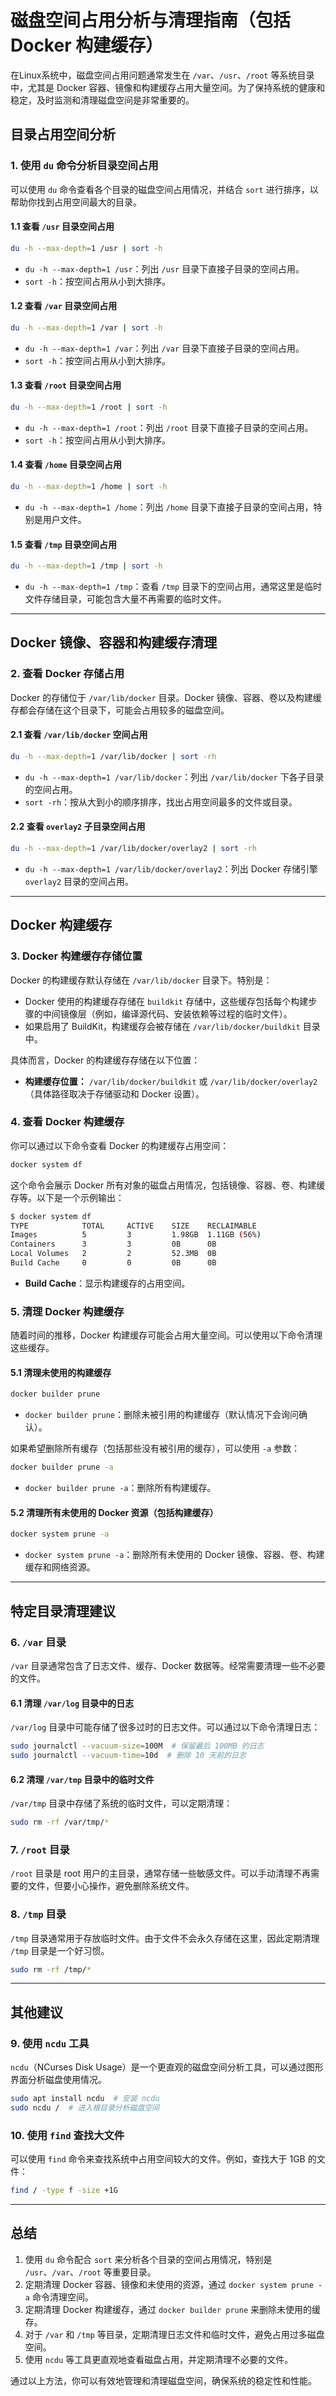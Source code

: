 
# 磁盘空间占用分析与清理指南（包括 Docker 构建缓存）

在Linux系统中，磁盘空间占用问题通常发生在 `/var`、`/usr`、`/root` 等系统目录中，尤其是 Docker 容器、镜像和构建缓存占用大量空间。为了保持系统的健康和稳定，及时监测和清理磁盘空间是非常重要的。

## 目录占用空间分析

### 1. 使用 `du` 命令分析目录空间占用

可以使用 `du` 命令查看各个目录的磁盘空间占用情况，并结合 `sort` 进行排序，以帮助你找到占用空间最大的目录。

#### 1.1 查看 `/usr` 目录空间占用

```bash
du -h --max-depth=1 /usr | sort -h
```

- `du -h --max-depth=1 /usr`：列出 `/usr` 目录下直接子目录的空间占用。
- `sort -h`：按空间占用从小到大排序。

#### 1.2 查看 `/var` 目录空间占用

```bash
du -h --max-depth=1 /var | sort -h
```

- `du -h --max-depth=1 /var`：列出 `/var` 目录下直接子目录的空间占用。
- `sort -h`：按空间占用从小到大排序。

#### 1.3 查看 `/root` 目录空间占用

```bash
du -h --max-depth=1 /root | sort -h
```

- `du -h --max-depth=1 /root`：列出 `/root` 目录下直接子目录的空间占用。
- `sort -h`：按空间占用从小到大排序。

#### 1.4 查看 `/home` 目录空间占用

```bash
du -h --max-depth=1 /home | sort -h
```

- `du -h --max-depth=1 /home`：列出 `/home` 目录下直接子目录的空间占用，特别是用户文件。

#### 1.5 查看 `/tmp` 目录空间占用

```bash
du -h --max-depth=1 /tmp | sort -h
```

- `du -h --max-depth=1 /tmp`：查看 `/tmp` 目录下的空间占用，通常这里是临时文件存储目录，可能包含大量不再需要的临时文件。

---

## Docker 镜像、容器和构建缓存清理

### 2. 查看 Docker 存储占用

Docker 的存储位于 `/var/lib/docker` 目录。Docker 镜像、容器、卷以及构建缓存都会存储在这个目录下，可能会占用较多的磁盘空间。

#### 2.1 查看 `/var/lib/docker` 空间占用

```bash
du -h --max-depth=1 /var/lib/docker | sort -rh
```

- `du -h --max-depth=1 /var/lib/docker`：列出 `/var/lib/docker` 下各子目录的空间占用。
- `sort -rh`：按从大到小的顺序排序，找出占用空间最多的文件或目录。

#### 2.2 查看 `overlay2` 子目录空间占用

```bash
du -h --max-depth=1 /var/lib/docker/overlay2 | sort -rh
```

- `du -h --max-depth=1 /var/lib/docker/overlay2`：列出 Docker 存储引擎 `overlay2` 目录的空间占用。

---

## Docker 构建缓存

### 3. Docker 构建缓存存储位置

Docker 的构建缓存默认存储在 `/var/lib/docker` 目录下。特别是：

- Docker 使用的构建缓存存储在 `buildkit` 存储中，这些缓存包括每个构建步骤的中间镜像层（例如，编译源代码、安装依赖等过程的临时文件）。
- 如果启用了 BuildKit，构建缓存会被存储在 `/var/lib/docker/buildkit` 目录中。

具体而言，Docker 的构建缓存存储在以下位置：
- **构建缓存位置：** `/var/lib/docker/buildkit` 或 `/var/lib/docker/overlay2`（具体路径取决于存储驱动和 Docker 设置）。

### 4. 查看 Docker 构建缓存

你可以通过以下命令查看 Docker 的构建缓存占用空间：

```bash
docker system df
```

这个命令会展示 Docker 所有对象的磁盘占用情况，包括镜像、容器、卷、构建缓存等。以下是一个示例输出：

```bash
$ docker system df
TYPE            TOTAL     ACTIVE    SIZE    RECLAIMABLE
Images          5         3         1.98GB  1.11GB (56%)
Containers      3         3         0B      0B
Local Volumes   2         2         52.3MB  0B
Build Cache     0         0         0B      0B
```

- **Build Cache**：显示构建缓存的占用空间。

### 5. 清理 Docker 构建缓存

随着时间的推移，Docker 构建缓存可能会占用大量空间。可以使用以下命令清理这些缓存。

#### 5.1 清理未使用的构建缓存

```bash
docker builder prune
```

- `docker builder prune`：删除未被引用的构建缓存（默认情况下会询问确认）。

如果希望删除所有缓存（包括那些没有被引用的缓存），可以使用 `-a` 参数：

```bash
docker builder prune -a
```

- `docker builder prune -a`：删除所有构建缓存。

#### 5.2 清理所有未使用的 Docker 资源（包括构建缓存）

```bash
docker system prune -a
```

- `docker system prune -a`：删除所有未使用的 Docker 镜像、容器、卷、构建缓存和网络资源。

---

## 特定目录清理建议

### 6. `/var` 目录

`/var` 目录通常包含了日志文件、缓存、Docker 数据等。经常需要清理一些不必要的文件。

#### 6.1 清理 `/var/log` 目录中的日志

`/var/log` 目录中可能存储了很多过时的日志文件。可以通过以下命令清理日志：

```bash
sudo journalctl --vacuum-size=100M  # 保留最后 100MB 的日志
sudo journalctl --vacuum-time=10d  # 删除 10 天前的日志
```

#### 6.2 清理 `/var/tmp` 目录中的临时文件

`/var/tmp` 目录中存储了系统的临时文件，可以定期清理：

```bash
sudo rm -rf /var/tmp/*
```

### 7. `/root` 目录

`/root` 目录是 root 用户的主目录，通常存储一些敏感文件。可以手动清理不再需要的文件，但要小心操作，避免删除系统文件。

### 8. `/tmp` 目录

`/tmp` 目录通常用于存放临时文件。由于文件不会永久存储在这里，因此定期清理 `/tmp` 目录是一个好习惯。

```bash
sudo rm -rf /tmp/*
```

---

## 其他建议

### 9. 使用 `ncdu` 工具

`ncdu`（NCurses Disk Usage）是一个更直观的磁盘空间分析工具，可以通过图形界面分析磁盘使用情况。

```bash
sudo apt install ncdu  # 安装 ncdu
sudo ncdu /  # 进入根目录分析磁盘空间
```

### 10. 使用 `find` 查找大文件

可以使用 `find` 命令来查找系统中占用空间较大的文件。例如，查找大于 1GB 的文件：

```bash
find / -type f -size +1G
```

---

## 总结

1. 使用 `du` 命令配合 `sort` 来分析各个目录的空间占用情况，特别是 `/usr`、`/var`、`/root` 等重要目录。
2. 定期清理 Docker 容器、镜像和未使用的资源，通过 `docker system prune -a` 命令清理空间。
3. 定期清理 Docker 构建缓存，通过 `docker builder prune` 来删除未使用的缓存。
4. 对于 `/var` 和 `/tmp` 等目录，定期清理日志文件和临时文件，避免占用过多磁盘空间。
5. 使用 `ncdu` 等工具更直观地查看磁盘占用，并定期清理不必要的文件。

通过以上方法，你可以有效地管理和清理磁盘空间，确保系统的稳定性和性能。

